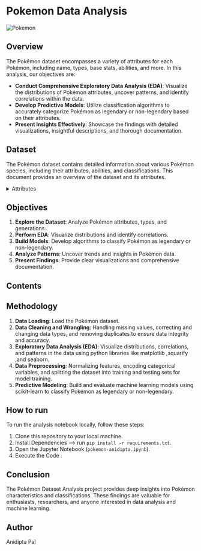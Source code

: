 # **Pokemon Data Analysis**

![Pokemon](https://media.licdn.com/dms/image/D5612AQHcM0VMFJgApQ/article-cover_image-shrink_720_1280/0/1693159389529?e=1723075200&v=beta&t=Zyzi7Gmq52ZgIBws46Fb-1D9rAJLLw1HjktPqWuoRj0)

## **Overview**

The Pokémon dataset encompasses a variety of attributes for each Pokémon, including name, types, base stats, abilities, and more. In this analysis, our objectives are:

- **Conduct Comprehensive Exploratory Data Analysis (EDA)**: Visualize the distributions of Pokémon attributes, uncover patterns, and identify correlations within the data.
- **Develop Predictive Models**: Utilize classification algorithms to accurately categorize Pokémon as legendary or non-legendary based on their attributes.
- **Present Insights Effectively**: Showcase the findings with detailed visualizations, insightful descriptions, and thorough documentation.


## **Dataset**

The Pokémon dataset contains detailed information about various Pokémon species, including their attributes, abilities, and classifications. This document provides an overview of the dataset and its attributes.

<details><summary>Attributes</summary>

- **abilities**: A list of abilities possessed by each Pokémon.
- **against_**: Attributes representing the effectiveness of each Pokémon type against other types (e.g., `against_bug`, `against_dark`).
- **attack**: Base attack stat of the Pokémon.
- **defense**: Base defense stat of the Pokémon.
- **sp_attack**: Base special attack stat of the Pokémon.
- **sp_defense**: Base special defense stat of the Pokémon.
- **speed**: Base speed stat of the Pokémon.
- **weight_kg**: Weight of the Pokémon in kilograms.
- **height_m**: Height of the Pokémon in meters.
- **base_total**: The total base stats of the Pokémon.
- **capture_rate**: Capture rate of the Pokémon.
- **classification**: Classification of the Pokémon.
- **experience_growth**: Experience growth rate of the Pokémon.
- **generation**: Generation in which the Pokémon was introduced.
- **is_legendary**: Binary attribute indicating whether the Pokémon is legendary (1) or not (0).
- **japanese_name**: Japanese name of the Pokémon.
- **name**: English name of the Pokémon.
- **percentage_male**: Percentage of male Pokémon in the species.
- **pokedex_number**: Pokédex number of the Pokémon.
- **type1**: Primary type of the Pokémon.
- **type2**: Secondary type of the Pokémon.
</details>

## Objectives

1. **Explore the Dataset**: Analyze Pokémon attributes, types, and generations.
2. **Perform EDA**: Visualize distributions and identify correlations.
3. **Build Models**: Develop algorithms to classify Pokémon as legendary or non-legendary.
4. **Analyze Patterns**: Uncover trends and insights in Pokémon data.
5. **Present Findings**: Provide clear visualizations and comprehensive documentation.

## **Contents**

## Methodology

1. **Data Loading**: Load the Pokémon dataset.
2. **Data Cleaning and Wrangling**: Handling missing values, correcting and changing data types, and removing duplicates to ensure data integrity and accuracy.
3. **Exploratory Data Analysis (EDA)**: Visualize distributions, correlations, and patterns in the data using python libraries like matplotlib ,squarify ,and seaborn.
4. **Data Preprocessing**: Normalizing features, encoding categorical variables, and splitting the dataset into training and testing sets for model training.
5. **Predictive Modeling**: Build and evaluate machine learning models using scikit-learn to classify Pokémon as legendary or non-legendary.

## **How to run**

To run the analysis notebook locally, follow these steps:

1. Clone this repository to your local machine.
2. Install Dependencies --> run `pip install -r requirements.txt`.
3. Open the Jupyter Notebook (`pokemon-anidipta.ipynb`).
4. Execute the Code .

## Conclusion

The Pokémon Dataset Analysis project provides deep insights into Pokémon characteristics and classifications. These findings are valuable for enthusiasts, researchers, and anyone interested in data analysis and machine learning.

## Author

Anidipta Pal
